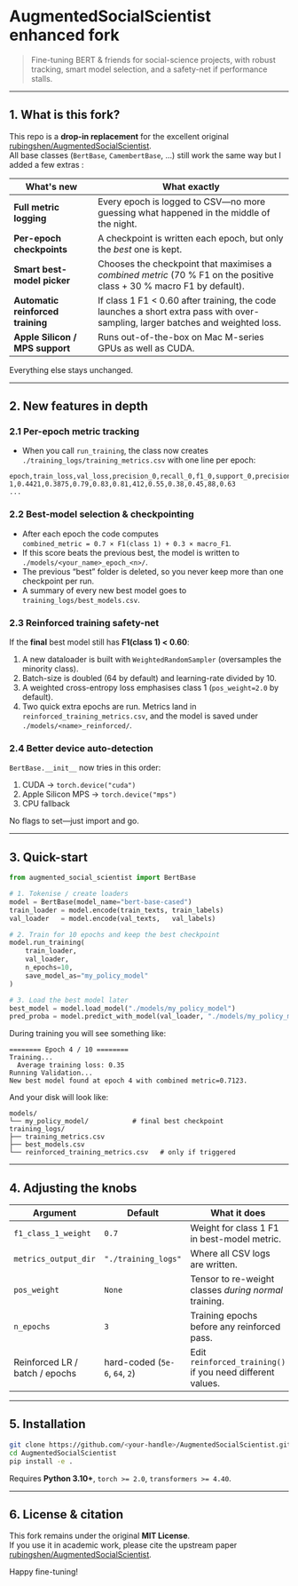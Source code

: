 # AugmentedSocialScientist enhanced fork

> Fine-tuning BERT & friends for social-science projects, with robust tracking, smart model selection, and a safety-net if performance stalls.

---

## 1. What is this fork?

This repo is a **drop-in replacement** for the excellent original  
[rubingshen/AugmentedSocialScientist](https://github.com/rubingshen/AugmentedSocialScientist).  
All base classes (`BertBase`, `CamembertBase`, …) still work the same way but I added a few extras :

| What's new | What exactly |
|-------|-------------------|
| **Full metric logging** | Every epoch is logged to CSV—no more guessing what happened in the middle of the night. |
| **Per-epoch checkpoints** | A checkpoint is written each epoch, but only the *best* one is kept. |
| **Smart best-model picker** | Chooses the checkpoint that maximises a *combined metric* (70 % F1 on the positive class + 30 % macro F1 by default). |
| **Automatic reinforced training** | If class 1 F1 < 0.60 after training, the code launches a short extra pass with over-sampling, larger batches and weighted loss. |
| **Apple Silicon / MPS support** | Runs out-of-the-box on Mac M-series GPUs as well as CUDA. |

Everything else stays unchanged.

---

## 2. New features in depth

### 2.1 Per-epoch metric tracking

* When you call `run_training`, the class now creates `./training_logs/training_metrics.csv`
  with one line per epoch:

```csv
epoch,train_loss,val_loss,precision_0,recall_0,f1_0,support_0,precision_1,recall_1,f1_1,support_1,macro_f1
1,0.4421,0.3875,0.79,0.83,0.81,412,0.55,0.38,0.45,88,0.63
...
```

### 2.2 Best-model selection & checkpointing

* After each epoch the code computes  
  `combined_metric = 0.7 × F1(class 1) + 0.3 × macro_F1`.  
* If this score beats the previous best, the model is written to  
  `./models/<your_name>_epoch_<n>/`.
* The previous “best” folder is deleted, so you never keep more than one checkpoint per run.
* A summary of every new best model goes to `training_logs/best_models.csv`.

### 2.3 Reinforced training safety-net

If the **final** best model still has **F1(class 1) < 0.60**:

1. A new dataloader is built with `WeightedRandomSampler` (oversamples the minority class).  
2. Batch-size is doubled (64 by default) and learning-rate divided by 10.  
3. A weighted cross-entropy loss emphasises class 1 (`pos_weight=2.0` by default).  
4. Two quick extra epochs are run. Metrics land in `reinforced_training_metrics.csv`, and the model is saved under `./models/<name>_reinforced/`.

### 2.4 Better device auto-detection

`BertBase.__init__` now tries in this order:

1. CUDA → `torch.device("cuda")`  
2. Apple Silicon MPS → `torch.device("mps")`  
3. CPU fallback

No flags to set—just import and go.

---

## 3. Quick-start

```python
from augmented_social_scientist import BertBase

# 1. Tokenise / create loaders
model = BertBase(model_name="bert-base-cased")
train_loader = model.encode(train_texts, train_labels)
val_loader   = model.encode(val_texts,   val_labels)

# 2. Train for 10 epochs and keep the best checkpoint
model.run_training(
    train_loader,
    val_loader,
    n_epochs=10,
    save_model_as="my_policy_model"
)

# 3. Load the best model later
best_model = model.load_model("./models/my_policy_model")
pred_proba = model.predict_with_model(val_loader, "./models/my_policy_model")
```

During training you will see something like:

```
======== Epoch 4 / 10 ========
Training...
  Average training loss: 0.35
Running Validation...
New best model found at epoch 4 with combined metric=0.7123.
```

And your disk will look like:

```
models/
└── my_policy_model/           # final best checkpoint
training_logs/
├── training_metrics.csv
├── best_models.csv
└── reinforced_training_metrics.csv   # only if triggered
```

---

## 4. Adjusting the knobs

| Argument | Default | What it does |
|----------|---------|--------------|
| `f1_class_1_weight` | `0.7` | Weight for class 1 F1 in best-model metric. |
| `metrics_output_dir` | `"./training_logs"` | Where all CSV logs are written. |
| `pos_weight` | `None` | Tensor to re-weight classes *during normal* training. |
| `n_epochs` | `3` | Training epochs before any reinforced pass. |
| Reinforced LR / batch / epochs | hard-coded (`5e-6`, `64`, `2`) | Edit `reinforced_training()` if you need different values. |

---

## 5. Installation

```bash
git clone https://github.com/<your-handle>/AugmentedSocialScientist.git
cd AugmentedSocialScientist
pip install -e .
```

Requires **Python 3.10+**, `torch >= 2.0`, `transformers >= 4.40`.

---

## 6. License & citation

This fork remains under the original **MIT License**.  
If you use it in academic work, please cite the upstream paper [rubingshen/AugmentedSocialScientist](https://github.com/rubingshen/AugmentedSocialScientist).

Happy fine-tuning!
